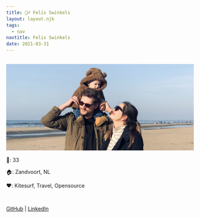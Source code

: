 ```yaml
---
title: 🙋‍♂️ Felix Swinkels
layout: layout.njk
tags:
  - nav
navtitle: Felix Swinkels
date: 2021-03-31
---
```


##

![family](img/fam.jpeg)

🤫: 33

🏠: Zandvoort, NL

❤️: Kitesurf, Travel, Opensource

&nbsp;

[GitHub](https://github.com/TGIFelix) | [LinkedIn](https://www.linkedin.com/in/felixswinkels)
